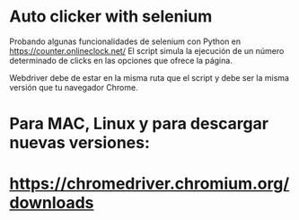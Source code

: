 # Auto clicker with selenium
Probando algunas funcionalidades de selenium con Python en https://counter.onlineclock.net/
El script simula la ejecución de un número determinado de clicks en las opciones que ofrece la página.

Webdriver debe de estar en la misma ruta que el script y debe ser la misma versión que tu navegador Chrome.

Para MAC, Linux y para descargar nuevas versiones:
===========================================
https://chromedriver.chromium.org/downloads
===========================================
